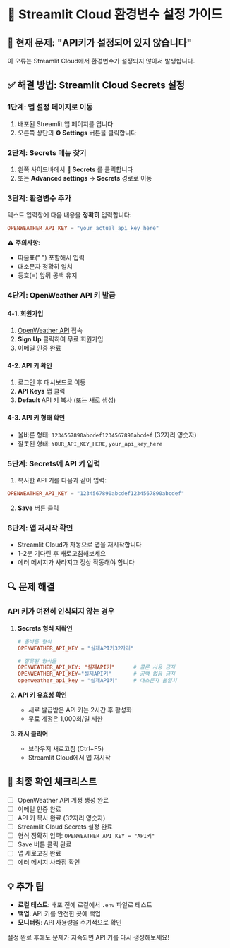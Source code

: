 # 🔧 Streamlit Cloud 환경변수 설정 가이드

## 🚨 현재 문제: "API키가 설정되어 있지 않습니다"

이 오류는 Streamlit Cloud에서 환경변수가 설정되지 않아서 발생합니다.

## ✅ 해결 방법: Streamlit Cloud Secrets 설정

### 1단계: 앱 설정 페이지로 이동
1. 배포된 Streamlit 앱 페이지를 엽니다
2. 오른쪽 상단의 **⚙️ Settings** 버튼을 클릭합니다

### 2단계: Secrets 메뉴 찾기
1. 왼쪽 사이드바에서 **🔐 Secrets** 를 클릭합니다
2. 또는 **Advanced settings** → **Secrets** 경로로 이동

### 3단계: 환경변수 추가
텍스트 입력창에 다음 내용을 **정확히** 입력합니다:

```toml
OPENWEATHER_API_KEY = "your_actual_api_key_here"
```

⚠️ **주의사항**:
- 따옴표(" ") 포함해서 입력
- 대소문자 정확히 일치
- 등호(=) 앞뒤 공백 유지

### 4단계: OpenWeather API 키 발급

#### 4-1. 회원가입
1. [OpenWeather API](https://openweathermap.org/api) 접속
2. **Sign Up** 클릭하여 무료 회원가입
3. 이메일 인증 완료

#### 4-2. API 키 확인
1. 로그인 후 대시보드로 이동
2. **API Keys** 탭 클릭
3. **Default** API 키 복사 (또는 새로 생성)

#### 4-3. API 키 형태 확인
- 올바른 형태: `1234567890abcdef1234567890abcdef` (32자리 영숫자)
- 잘못된 형태: `YOUR_API_KEY_HERE`, `your_api_key_here`

### 5단계: Secrets에 API 키 입력
1. 복사한 API 키를 다음과 같이 입력:
```toml
OPENWEATHER_API_KEY = "1234567890abcdef1234567890abcdef"
```

2. **Save** 버튼 클릭

### 6단계: 앱 재시작 확인
- Streamlit Cloud가 자동으로 앱을 재시작합니다
- 1-2분 기다린 후 새로고침해보세요
- 에러 메시지가 사라지고 정상 작동해야 합니다

## 🔍 문제 해결

### API 키가 여전히 인식되지 않는 경우

1. **Secrets 형식 재확인**
   ```toml
   # 올바른 형식
   OPENWEATHER_API_KEY = "실제API키32자리"
   
   # 잘못된 형식들
   OPENWEATHER_API_KEY: "실제API키"      # 콜론 사용 금지
   OPENWEATHER_API_KEY="실제API키"       # 공백 없음 금지
   openweather_api_key = "실제API키"     # 대소문자 불일치
   ```

2. **API 키 유효성 확인**
   - 새로 발급받은 API 키는 2시간 후 활성화
   - 무료 계정은 1,000회/일 제한

3. **캐시 클리어**
   - 브라우저 새로고침 (Ctrl+F5)
   - Streamlit Cloud에서 앱 재시작

## 🎯 최종 확인 체크리스트

- [ ] OpenWeather API 계정 생성 완료
- [ ] 이메일 인증 완료
- [ ] API 키 복사 완료 (32자리 영숫자)
- [ ] Streamlit Cloud Secrets 설정 완료
- [ ] 형식 정확히 입력: `OPENWEATHER_API_KEY = "API키"`
- [ ] Save 버튼 클릭 완료
- [ ] 앱 새로고침 완료
- [ ] 에러 메시지 사라짐 확인

## 💡 추가 팁

- **로컬 테스트**: 배포 전에 로컬에서 `.env` 파일로 테스트
- **백업**: API 키를 안전한 곳에 백업
- **모니터링**: API 사용량을 주기적으로 확인

설정 완료 후에도 문제가 지속되면 API 키를 다시 생성해보세요!